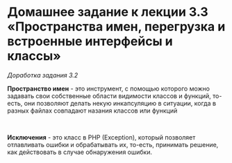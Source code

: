 # Домашнее задание к лекции 3.3 «Пространства имен, перегрузка и встроенные интерфейсы и классы»
_Доработка задания 3.2_

<p><b>Пространство имен</b> - это инструмент, с помощью которого можно задавать свои собственные области видимости классов и функций, то-есть, они позволяют делать некую инкапсуляцию в ситуации, когда в разных файлах совпадают назания классов или функций</p><br>
<p><b>Исключения</b> - это класс в PHP (Exception), который позволяет отлавливать ошибки и обрабатывать их, то-есть, принимать решение, как действовать в случае обнаружения ошибки.</p>
